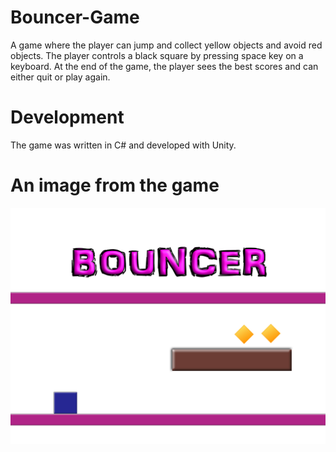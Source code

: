 # Bouncer-Game
A game where the player can jump and collect yellow objects and avoid red objects. The player controls a black square by pressing space key on a keyboard.
At the end of the game, the player sees the best scores and can either quit or play again.

# Development
The game was written in C# and developed with Unity.

# An image from the game
![Alt text](https://github.com/tstanss/Bouncer-Game/blob/master/Assets/Art/Bouncer3.jpg)
